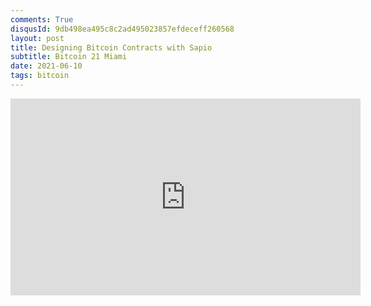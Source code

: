 ```yaml
---
comments: True
disqusId: 9db498ea495c8c2ad495023857efdeceff260568
layout: post
title: Designing Bitcoin Contracts with Sapio
subtitle: Bitcoin 21 Miami
date: 2021-06-10
tags: bitcoin
---
```


<iframe width="560" height="315" src="https://www.youtube.com/embed/w3FL0kEO_R4" title="YouTube video player" frameborder="0" allow="accelerometer; autoplay; clipboard-write; encrypted-media; gyroscope; picture-in-picture" allowfullscreen></iframe>
